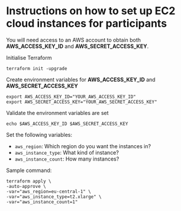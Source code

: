 # Instructions on how to set up EC2 cloud instances for participants

You will need access to an AWS account to obtain both **AWS_ACCESS_KEY_ID** and **AWS_SECRET_ACCESS_KEY**.

Initialise Terraform

```
terraform init -upgrade
```
Create environment variables for **AWS_ACCESS_KEY_ID** and **AWS_SECRET_ACCESS_KEY**

```
export AWS_ACCESS_KEY_ID="YOUR_AWS_ACCESS_KEY_ID"
export AWS_SECRET_ACCESS_KEY="YOUR_AWS_SECRET_ACCESS_KEY"
```

Validate the environment variables are set

```
echo $AWS_ACCESS_KEY_ID $AWS_SECRET_ACCESS_KEY
```

Set the following variables:

- `aws_region`: Which region do you want the instances in?
- `aws_instance_type`: What kind of instance?
- `aws_instance_count`: How many instances?

Sample command:

```
terraform apply \
-auto-approve \
-var="aws_region=eu-central-1" \
-var="aws_instance_type=t2.xlarge" \
-var="aws_instance_count=1"
```

